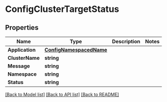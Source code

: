 # ConfigClusterTargetStatus

## Properties

Name | Type | Description | Notes
------------ | ------------- | ------------- | -------------
**Application** | [**ConfigNamespacedName**](ConfigNamespacedName.md) |  | 
**ClusterName** | **string** |  | 
**Message** | **string** |  | 
**Namespace** | **string** |  | 
**Status** | **string** |  | 

[[Back to Model list]](../README.md#documentation-for-models) [[Back to API list]](../README.md#documentation-for-api-endpoints) [[Back to README]](../README.md)


